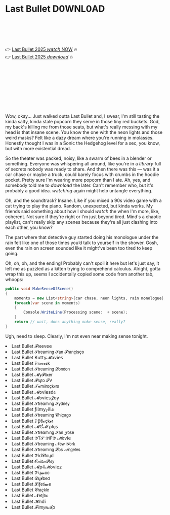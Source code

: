 # Last Bullet D0WNL0AD

<br><br><br><br>


👉 <a href="https://Marios-stunocasme1979.github.io/auhbwtplyn/">Last Bullet 2025 𝘸𝘢𝘵𝘤𝘩 NOW</a> 🔥
<br>
👉 <a href="https://Marios-stunocasme1979.github.io/auhbwtplyn/">Last Bullet 2025 𝘥𝘰𝘸𝘯𝘭𝘰𝘢𝘥</a> 🔥


<br><br><br><br><br><br><br><br>


Wow, okay... Just walked outta Last Bullet and, I swear, I'm still tasting the kinda salty, kinda stale popcorn they serve in those tiny red buckets. God, my back's killing me from those seats, but what's really messing with my head is that insane scene. You know the one with the neon lights and those weird masks? Felt like a dazy dream where you're running in molasses. Honestly thought I was in a Sonic the Hedgehog level for a sec, you know, but with more existential dread.

So the theater was packed, noisy, like a swarm of bees in a blender or something. Everyone was whispering all around, like you're in a 𝘭𝘪𝘣𝘳𝘢𝘳𝘺 full of secrets nobody was ready to share. And then there was this — was it a car chase or maybe a truck, could barely focus with crumbs in the hoodie pocket. Pretty sure I'm wearing more popcorn than I ate. Ah, yes, and somebody told me to 𝘥𝘰𝘸𝘯𝘭𝘰𝘢𝘥 the   later. Can't remember who, but it's probably a good idea. 𝘸𝘢𝘵𝘤𝘩𝘪𝘯𝘨 again might help untangle everything.

Oh, and the soundtrack? Insane. Like if you mixed a 90s video game with a cat trying to play the piano. Random, unexpected, but kinda works. My friends said something about how I should 𝘸𝘢𝘵𝘤𝘩 the   when I'm more, like, coherent. Not sure if they're right or I'm just beyond tired. Mind's a chaotic playlist, can't really skip any scenes because they're all just clashing into each other, you know? 

The part where that detective guy started doing his monologue under the rain felt like one of those times you’d talk to yourself in the shower. Gosh, even the rain on screen sounded like it might've been too tired to keep going.

Oh, oh, oh, and the ending! Probably can't spoil it here but let's just say, it left me as puzzled as a kitten trying to comprehend calculus. Alright, gotta wrap this up, seems I accidentally copied some code from another tab, whoops:

```csharp
public void MakeSenseOfScene()
{
    moments = new List<string>{car chase, neon lights, rain monologue};
    foreach(var scene in moments)
    {
        Console.WriteLine(Processing scene:  + scene);
    }
    return // wait, does anything make sense, really?
}
```

Ugh, need to sleep. Clearly, I'm not even near making sense tonight.

<li>Last Bullet 𝓕𝗋𝖾𝖾ν𝖾𝖾</li>
<li>Last Bullet 𝒮𝗍𝗋𝖾𝖺𝗆𝗂𝗇𝗀 𝒮𝖺𝗇 𝓕𝗋𝖺𝗇ç𝗂𝗌ç𝗈</li>
<li>Last Bullet Ҝ𝗎𝗍𝗍𝗒𝓜𝗈ν𝗂𝖾𝗌</li>
<li>Last Bullet 𝙿𝑒𝒶𝒸𝓸𝐜𝗄</li>
<li>Last Bullet 𝒮𝗍𝗋𝖾𝖺𝗆𝗂𝗇𝗀 𝓛𝗈𝗇𝖽𝗈𝗇</li>
<li>Last Bullet 𝓜𝗒𝓕𝗅𝗂𝗑𝖾𝗋</li>
<li>Last Bullet 𝓟𝗅ų𝗍𝗈 𝓣𝖵</li>
<li>Last Bullet 𝒯𝒶𝗆𝗂𝗅𝗋𝗈ç𝗄𝑒𝗋𝗌</li>
<li>Last Bullet 𝓜𝗈ν𝗂𝖾𝗌ԁ𝖆</li>
<li>Last Bullet 𝓜𝗈ν𝗂𝖾𝗌𝓙𝗈𝗒</li>
<li>Last Bullet 𝒮𝗍𝗋𝖾𝖺𝗆𝗂𝗇𝗀 𝒮𝗒𝖽𝗇𝖾𝗒</li>
<li>Last Bullet ƒ𝗂𝗅𝗆𝗒𝓏𝗂𝗅𝗅𝖆</li>
<li>Last Bullet 𝒮𝗍𝗋𝖾𝖺𝗆𝗂𝗇𝗀 𝓒𝗁𝗂ç𝖺𝗀𝗈</li>
<li>Last Bullet 𝙿Ꞵť𝗅𝓸ç𝗄𝓮𝗋</li>
<li>Last Bullet 𝓜Ɠ𝓜 ρ𝗅ų𝗌</li>
<li>Last Bullet 𝒮𝗍𝗋𝖾𝖺𝗆𝗂𝗇𝗀 𝒮𝖺𝗇 𝒥𝗈𝗌𝖾</li>
<li>Last Bullet 𝒴𝖳𝒮 𝒴𝖨𝖥𝒴 𝓜𝗈ν𝗂𝖾</li>
<li>Last Bullet 𝒮𝗍𝗋𝖾𝖺𝗆𝗂𝗇𝗀 𝒩𝖾𝗐 𝒴𝗈𝗋𝗄</li>
<li>Last Bullet 𝒮𝗍𝗋𝖾𝖺𝗆𝗂𝗇𝗀 𝓛𝗈𝗌 𝒜𝗇𝗀𝖾𝗅𝖾𝗌</li>
<li>Last Bullet 𝓥𝗂ԁ𝓒𝗅𝗈ųԁ</li>
<li>Last Bullet 𝓞𝓃𝗂𝗈𝓃𝓟𝗅𝖆𝗒</li>
<li>Last Bullet 𝓜ρ𝟜𝓜𝗈ν𝗂𝖾𝗓</li>
<li>Last Bullet 𝓥ų𝓶𝗈𝗈</li>
<li>Last Bullet 𝓓ų𝓫𝖻𝖾𝖽</li>
<li>Last Bullet 𝓛𝗂ƒ𝖾𝗍𝗂𝓶𝖾</li>
<li>Last Bullet 𝓒𝗋𝖺ç𝗄𝗅𝖾</li>
<li>Last Bullet 𝓝𝖾𝗍ƒ𝗅𝗂𝗑</li>
<li>Last Bullet 𝓗𝗂𝗇ԁ𝗂</li>
<li>Last Bullet 𝓕𝗂𝗅𝗆𝗒𝗐𝓐ρ</li>
